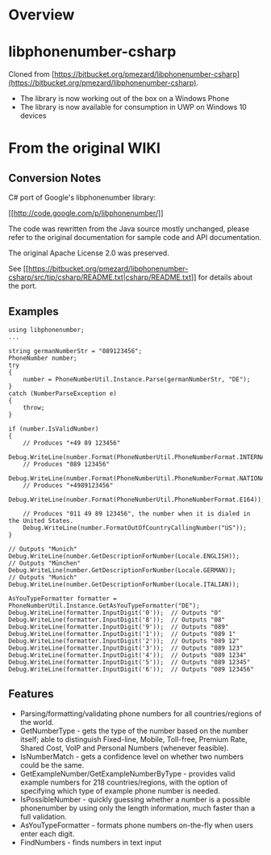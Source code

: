 # Overview

# libphonenumber-csharp

Cloned from [https://bitbucket.org/pmezard/libphonenumber-csharp](https://bitbucket.org/pmezard/libphonenumber-csharp).

* The library is now working out of the box on a Windows Phone
* The library is now available for consumption in UWP on Windows 10 devices


# From the original WIKI
## Conversion Notes

C# port of Google's libphonenumber library:

  [[http://code.google.com/p/libphonenumber/]]

  The code was rewritten from the Java source mostly unchanged, please refer to the original documentation for sample code and API documentation.

  The original Apache License 2.0 was preserved.

  See [[https://bitbucket.org/pmezard/libphonenumber-csharp/src/tip/csharp/README.txt|csharp/README.txt]] for details about the port.
## Examples
```
using libphonenumber;
...

string germanNumberStr = "089123456";
PhoneNumber number;
try
{
    number = PhoneNumberUtil.Instance.Parse(germanNumberStr, "DE");
}
catch (NumberParseException e)
{
    throw;
}

if (number.IsValidNumber)
{
    // Produces "+49 89 123456"
    Debug.WriteLine(number.Format(PhoneNumberUtil.PhoneNumberFormat.INTERNATIONAL));
    // Produces "089 123456"
    Debug.WriteLine(number.Format(PhoneNumberUtil.PhoneNumberFormat.NATIONAL));
    // Produces "+4989123456"
    Debug.WriteLine(number.Format(PhoneNumberUtil.PhoneNumberFormat.E164));

    // Produces "011 49 89 123456", the number when it is dialed in the United States.
    Debug.WriteLine(number.FormatOutOfCountryCallingNumber("US"));
}

// Outputs "Munich"
Debug.WriteLine(number.GetDescriptionForNumber(Locale.ENGLISH));
// Outputs "München"
Debug.WriteLine(number.GetDescriptionForNumber(Locale.GERMAN));
// Outputs "Munich"
Debug.WriteLine(number.GetDescriptionForNumber(Locale.ITALIAN));
```

```
AsYouTypeFormatter formatter = PhoneNumberUtil.Instance.GetAsYouTypeFormatter("DE");
Debug.WriteLine(formatter.InputDigit('0'));  // Outputs "0"
Debug.WriteLine(formatter.InputDigit('8'));  // Outputs "08"
Debug.WriteLine(formatter.InputDigit('9'));  // Outputs "089"
Debug.WriteLine(formatter.InputDigit('1'));  // Outputs "089 1"
Debug.WriteLine(formatter.InputDigit('2'));  // Outputs "089 12"
Debug.WriteLine(formatter.InputDigit('3'));  // Outputs "089 123"
Debug.WriteLine(formatter.InputDigit('4'));  // Outputs "089 1234"
Debug.WriteLine(formatter.InputDigit('5'));  // Outputs "089 12345"
Debug.WriteLine(formatter.InputDigit('6'));  // Outputs "089 123456"
```

## Features

  * Parsing/formatting/validating phone numbers for all countries/regions of the world.
  * GetNumberType - gets the type of the number based on the number itself; able to distinguish Fixed-line, Mobile, Toll-free, Premium Rate, Shared Cost, VoIP and Personal Numbers (whenever feasible).
  * IsNumberMatch - gets a confidence level on whether two numbers could be the same.
  * GetExampleNumber/GetExampleNumberByType - provides valid example numbers for 218 countries/regions, with the option of specifying which type of example phone number is needed.
  * IsPossibleNumber - quickly guessing whether a number is a possible phonenumber by using only the length information, much faster than a full validation.
  * AsYouTypeFormatter - formats phone numbers on-the-fly when users enter each digit.
  * FindNumbers - finds numbers in text input 

